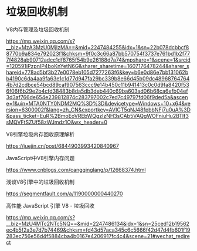 # 垃圾回收机制



V8内存管理及垃圾回收机制

https://mp.weixin.qq.com/s?__biz=MzA3MzU0MjIzMA==&mid=2247484255&idx=1&sn=22b078dcbbcf88770b9a834e792023f1&chksm=9f0c3c66a87bb570754f3737e761bd1b2f777f4828ab90712adcc1df8765f54b9e26188d7a74&mpshare=1&scene=1&srcid=120591iPzpnIP4boKnYetN6G&sharer_sharetime=1607176478244&sharer_shareid=778ad5bf3b27e0078eb105d7277263f6&key=b6e0d86e7bb131062bb4190c6da4aa9fa63e1c1d77d947fa29bc339b8e66d45b09dc489687647644b7d2cdbce54bcd89caf907563ccc9e14b450c11b941413c0c0d9fa8420f536f06f6b29e2b4cfd38483b8da5db3deb440c69ba603ad06b68ca6efb04ef3d3af766de654e239812874c283797002c7ed7c49797fd06f9ded5a&ascene=1&uin=MTA0NTY0NDM2MQ%3D%3D&devicetype=Windows+10+x64&version=6300002f&lang=zh_CN&exportkey=AVICT5qNJ48fpbbNFj7u0uA%3D&pass_ticket=EuR%2BmoEoVREbWQgzIzNH3sCAb5VAQgWOFniuHu2BTlf3sMQVFtSZUf58zWJmdz1O&wx_header=0





V8引擎垃圾内存回收原理解析

https://juejin.cn/post/6844903993420840967



JavaScript中V8引擎内存问题

https://www.cnblogs.com/cangqinglang/p/12668374.html



浅谈V8引擎中的垃圾回收机制

https://segmentfault.com/a/1190000000440270



高性能 JavaScript 引擎 V8 - 垃圾回收

https://mp.weixin.qq.com/s?__biz=MzU4MTc2NTc5NQ==&mid=2247486134&idx=1&sn=25ced12b19562ec4b5f2a3e7d7b74469&chksm=fd43d57aca345c6c5666f42d47d4fb601f19283ec756e56d4f5884cba4b0167e4206917fc4c4&scene=21#wechat_redirect













